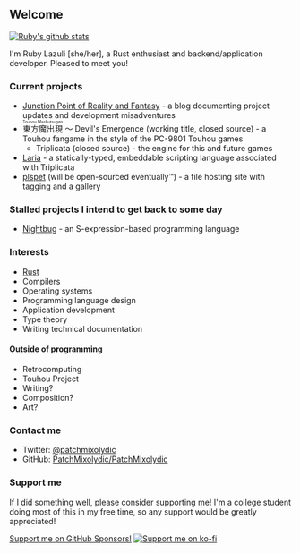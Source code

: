 ## Welcome

[![Ruby's github stats](https://github-readme-stats.vercel.app/api?username=patchmixolydic)](https://github.com/anuraghazra/github-readme-stats)

I'm Ruby Lazuli \[she/her], a Rust enthusiast and backend/application developer. Pleased to meet you!

### Current projects
* [Junction Point of Reality and Fantasy](https://patchmixolydic.com/) - a blog documenting project updates and development misadventures
* <ruby>東方魔出現 <rp>(</rp><rt>Touhou Mashutsugen</rt><rp>)</rp></ruby> 〜 Devil's Emergence (working title, closed source) - a Touhou fangame in the style of the PC-9801 Touhou games
  * Triplicata (closed source) - the engine for this and future games
* [Laria](https://github.com/PatchMixolydic/laria) - a statically-typed, embeddable scripting language associated with Triplicata
* [plspet](https://pls.pet) (will be open-sourced eventually™) - a file hosting site with tagging and a gallery

### Stalled projects I intend to get back to some day
* [Nightbug](https://github.com/PatchMixolydic/nightbug) - an S-expression-based programming language

### Interests
* [Rust](https://rust-lang.org)
* Compilers
* Operating systems
* Programming language design
* Application development
* Type theory
* Writing technical documentation

#### Outside of programming
* Retrocomputing
* Touhou Project
* Writing?
* Composition?
* Art?

### Contact me
* Twitter: [@patchmixolydic](https://twitter.com/patchmixolydic)
* GitHub: [PatchMixolydic/PatchMixolydic](https://github.com/PatchMixolydic/PatchMixolydic/discussions)

### Support me
If I did something well, please consider supporting me! I'm a college student doing most of this in my
free time, so any support would be greatly appreciated!

[Support me on GitHub Sponsors!](https://github.com/sponsors/PatchMixolydic)
[![Support me on ko-fi](https://www.ko-fi.com/img/githubbutton_sm.svg)](https://ko-fi.com/J3J329CNL)
